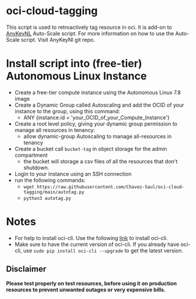 # oci-cloud-tagging

This script is used to retroactively tag resource in oci. It is add-on to [AnyKeyNL](https://github.com/AnykeyNL/OCI-AutoScale) 
Auto-Scale script. For more information on how to use the Auto-Scale script. Visit AnyKeyNl git repo.

# Install script into (free-tier) Autonomous Linux Instance

- Create a free-tier compute instance using the Autonomous Linux 7.8 image
- Create a Dynamic Group called Autoscaling and add the OCID of your instance to the group, using this command:
  - ANY {instance.id = 'your_OCID_of_your_Compute_Instance'}
- Create a root level policy, giving your dynamic group permission to manage all resources in tenancy:
  - allow dynamic-group Autoscaling to manage all-resources in tenancy
- Create a bucket call ```bucket-tag``` in object storage for the admin compartment
  - the bucket will storage a csv files of all the resources that don't shutdown.
- Login to your instance using an SSH connection
- run the following commands:
  - ```wget https://raw.githubusercontent.com/Chavez-Saul/oci-cloud-tagging/main/autotag.py```
  - ```python3 autotag.py```

# Notes
- For help to install oci-cli. Use the following [link](https://docs.oracle.com/en-us/iaas/Content/API/SDKDocs/cliinstall.htm) to install oci-cli. 
- Make sure to have the current version of oci-cli. If you already have 
oci-cli, use ```sudo pip install oci-cli --upgrade``` to get the latest version.


## Disclaimer
**Please test properly on test resources, before using it on production resources to prevent unwanted outages or very expensive bills.**
